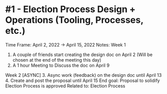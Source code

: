 # #1 - Election Process Design + Operations (Tooling, Processes, etc.)

Time Frame: April 2, 2022 → April 15, 2022
Notes: Week 1
1. A couple of friends start creating the design doc on April 2 (Will be chosen at the end of the meeting this day)
2. A 1 hour Meeting to Discuss the doc on April 9

Week 2 [ASYNC]
3. Async work (feedback) on the design doc until April 13
4. Create and post the proposal until April 15
End goal: Proposal to solidify Election Process is approved
Related to: Election Process